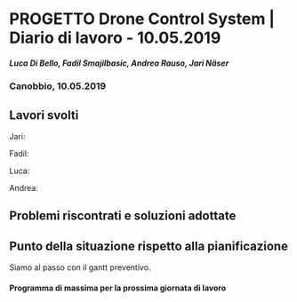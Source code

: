 # PROGETTO Drone Control System | Diario di lavoro - 10.05.2019
##### Luca Di Bello, Fadil Smajilbasic, Andrea Rauso, Jari Näser
### Canobbio, 10.05.2019

## Lavori svolti

Jari:

Fadil:

Luca:

Andrea:



## Problemi riscontrati e soluzioni adottate

## Punto della situazione rispetto alla pianificazione
Siamo al passo con il gantt preventivo.

#### Programma di massima per la prossima giornata di lavoro
